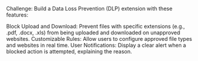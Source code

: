 Challenge:
Build a Data Loss Prevention (DLP) extension with these features:

Block Upload and Download: Prevent files with specific extensions (e.g., .pdf, .docx, .xls) from being uploaded and downloaded on unapproved websites.
Customizable Rules: Allow users to configure approved file types and websites in real time.
User Notifications: Display a clear alert when a blocked action is attempted, explaining the reason.
